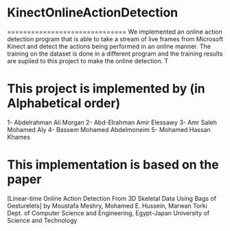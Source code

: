 # KinectOnlineActionDetection
==============================
We implemented an online action detection program that is able to take a stream of live frames from Microsoft Kinect and detect the actions being performed in an online manner. The training on the dataset is done in a different program and the training results are suplied to this project to make the online detection. T

This project is implemented by (in Alphabetical order)
======================================================
1- Abdelrahman Ali Morgan
2- Abd-Elrahman Amir Elessawy
3- Amr Saleh Mohamed Aly
4- Bassem Mohamed Abdelmoneim
5- Mohamed Hassan Khames

This implementation is based on the paper
==========================================
[Linear-time Online Action Detection From 3D Skeletal Data Using Bags of Gesturelets]
by Moustafa Meshry, Mohamed E. Hussein, Marwan Torki
Dept. of Computer Science and Engineering, Egypt-Japan University of Science and Technology
